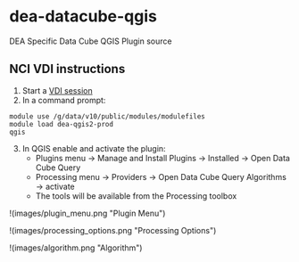 # dea-datacube-qgis
DEA Specific Data Cube QGIS Plugin source


## NCI VDI instructions
 1. Start a [VDI session](https://opus.nci.org.au/display/Help/VDI+User+Guide)
 2. In a command prompt:
  
```
module use /g/data/v10/public/modules/modulefiles
module load dea-qgis2-prod
qgis
```

 3. In QGIS enable and activate the plugin:
   	- Plugins menu -> Manage and Install Plugins -> Installed -> Open Data Cube Query
  	- Processing menu -> Providers -> Open Data Cube Query Algorithms -> activate
    - The tools will be available from the Processing toolbox


!(images/plugin_menu.png "Plugin Menu")

!(images/processing_options.png "Processing Options")

!(images/algorithm.png "Algorithm")

     
